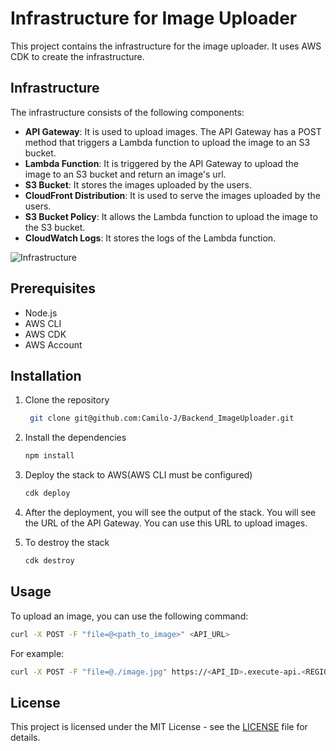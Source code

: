 # Infrastructure for Image Uploader

This project contains the infrastructure for the image uploader. It uses AWS CDK to create the infrastructure.
## Infrastructure

The infrastructure consists of the following components:

- **API Gateway**: It is used to upload images. The API Gateway has a POST method that triggers a Lambda function to upload the image to an S3 bucket.
- **Lambda Function**: It is triggered by the API Gateway to upload the image to an S3 bucket and return an image's url.
- **S3 Bucket**: It stores the images uploaded by the users.
- **CloudFront Distribution**: It is used to serve the images uploaded by the users.
- **S3 Bucket Policy**: It allows the Lambda function to upload the image to the S3 bucket.
- **CloudWatch Logs**: It stores the logs of the Lambda function.
 
 ![Infrastructure](https://d3d1blxf7uqspy.cloudfront.net/images/d80aea93-733a-449d-aa5b-d381edd8650a.png)

## Prerequisites

- Node.js
- AWS CLI
- AWS CDK
- AWS Account

## Installation

1. Clone the repository
   ```bash
    git clone git@github.com:Camilo-J/Backend_ImageUploader.git
    ```
2. Install the dependencies
    ```bash
    npm install
    ```
3. Deploy the stack to AWS(AWS CLI must be configured)
    ```bash
    cdk deploy
    ```
4. After the deployment, you will see the output of the stack. You will see the URL of the API Gateway. You can use this URL to upload images.
   
5. To destroy the stack
    ```bash
    cdk destroy
    ```
## Usage

To upload an image, you can use the following command:

```bash
curl -X POST -F "file=@<path_to_image>" <API_URL>
```

For example:

```bash
curl -X POST -F "file=@./image.jpg" https://<API_ID>.execute-api.<REGION>.amazonaws.com/prod/upload
```

## License

This project is licensed under the MIT License - see the [LICENSE](https://opensource.org/license/mit) file for details.


